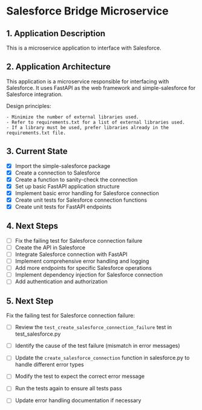 # Salesforce Bridge Microservice 

## 1. Application Description

This is a microservice application to interface with Salesforce.

## 2. Application Architecture

This application is a microservice responsible for interfacing with Salesforce. It uses FastAPI as the web framework and simple-salesforce for Salesforce integration.

Design principles:

    - Minimize the number of external libraries used.
    - Refer to requirements.txt for a list of external libraries used.
    - If a library must be used, prefer libraries already in the requirements.txt file.

## 3. Current State

- [x] Import the simple-salesforce package
- [x] Create a connection to Salesforce
- [x] Create a function to sanity-check the connection
- [x] Set up basic FastAPI application structure
- [x] Implement basic error handling for Salesforce connection
- [x] Create unit tests for Salesforce connection functions
- [x] Create unit tests for FastAPI endpoints

## 4. Next Steps

- [ ] Fix the failing test for Salesforce connection failure
- [ ] Create the API in Salesforce
- [ ] Integrate Salesforce connection with FastAPI
- [ ] Implement comprehensive error handling and logging
- [ ] Add more endpoints for specific Salesforce operations
- [ ] Implement dependency injection for Salesforce connection
- [ ] Add authentication and authorization

## 5. Next Step

Fix the failing test for Salesforce connection failure:

- [ ] Review the `test_create_salesforce_connection_failure` test in test_salesforce.py
- [ ] Identify the cause of the test failure (mismatch in error messages)
- [ ] Update the `create_salesforce_connection` function in salesforce.py to handle different error types
- [ ] Modify the test to expect the correct error message
- [ ] Run the tests again to ensure all tests pass
- [ ] Update error handling documentation if necessary

